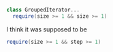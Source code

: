 ```scala
class GroupedIterator...
  require(size >= 1 && size >= 1)
```
I think it was supposed to be
```scala
require(size >= 1 && step >= 1)
```

